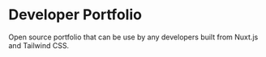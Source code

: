 # Developer Portfolio
Open source portfolio that can be use by any developers built from Nuxt.js and Tailwind CSS.
